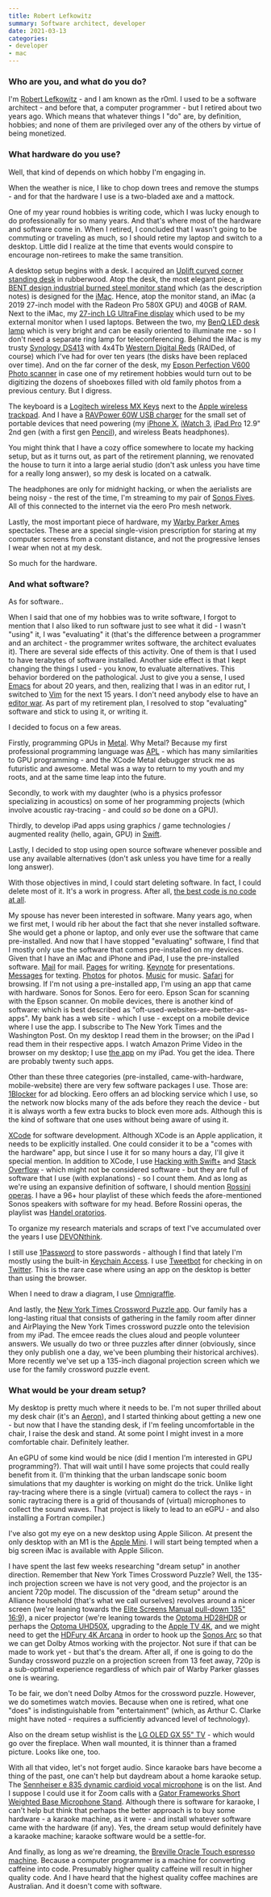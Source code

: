 ```yaml
---
title: Robert Lefkowitz
summary: Software architect, developer
date: 2021-03-13
categories:
- developer
- mac
---
```


### Who are you, and what do you do?

I'm [Robert Lefkowitz](https://twitter.com/r0ml "Robert's Twitter account.") - and I am known as the r0ml. I used to be a software architect - and before that, a computer programmer - but I retired about two years ago. Which means that whatever things I "do" are, by definition, hobbies; and none of them are privileged over any of the others by virtue of being monetized.

### What hardware do you use?

Well, that kind of depends on which hobby I'm engaging in.

When the weather is nice, I like to chop down trees and remove the stumps - and for that the hardware I use is a two-bladed axe and a mattock.

One of my year round hobbies is writing code, which I was lucky enough to do professionally for so many years. And that's where most of the hardware and software come in. When I retired, I concluded that I wasn't going to be commuting or traveling as much, so I should retire my laptop and switch to a desktop. Little did I realize at the time that events would conspire to encourage non-retirees to make the same transition.

A desktop setup begins with a desk. I acquired an [Uplift curved corner standing desk][v2] in rubberwood. Atop the desk, the most elegant piece, a [BENT design industrial burned steel monitor stand][industrial-burned-steel-monitor-stand] which (as the description notes) is designed for the [iMac][]. Hence, atop the monitor stand, an iMac (a 2019 27-inch model with the Radeon Pro 580X GPU) and 40GB of RAM. Next to the iMac, my [27-inch LG UltraFine display][ultrafine-5k] which used to be my external monitor when I used laptops. Between the two, my [BenQ LED desk lamp][e-reading] which is very bright and can be easily oriented to illuminate me - so I don't need a separate ring lamp for teleconferencing. Behind the iMac is my trusty [Synology DS413][ds413] with 4x4Tb [Western Digital Reds][wd-red] (RAIDed, of course) which I've had for over ten years (the disks have been replaced over time). And on the far corner of the desk, my [Epson Perfection V600 Photo scanner][perfection-v600] in case one of my retirement hobbies would turn out to be digitizing the dozens of shoeboxes filled with old family photos from a previous century. But I digress.

The keyboard is a [Logitech wireless MX Keys][mx-keys] next to the [Apple wireless trackpad][magic-trackpad]. And I have a [RAVPower 60W USB charger][rp-pc028] for the small set of portable devices that need powering (my [iPhone X][iphone-x], [iWatch 3][apple-watch-series-3], [iPad Pro][ipad-pro] 12.9" 2nd gen (with a first gen [Pencil][]), and wireless Beats headphones).

You might think that I have a cozy office somewhere to locate my hacking setup, but as it turns out, as part of the retirement planning, we renovated the house to turn it into a large aerial studio (don't ask unless you have time for a really long answer), so my desk is located on a catwalk.
 
The headphones are only for midnight hacking, or when the aerialists are being noisy - the rest of the time, I'm streaming to my pair of [Sonos Fives][five]. All of this connected to the internet via the eero Pro mesh network.

Lastly, the most important piece of hardware, my [Warby Parker Ames][ames] spectacles. These are a special single-vision prescription for staring at my computer screens from a constant distance, and not the progressive lenses I wear when not at my desk.

So much for the hardware.

### And what software?

As for software..

When I said that one of my hobbies was to write software, I forgot to mention that I also liked to run software just to see what it did - I wasn't "using" it, I was "evaluating" it (that's the difference between a programmer and an architect - the programmer writes software, the architect evaluates it). There are several side effects of this activity. One of them is that I used to have terabytes of software installed. Another side effect is that I kept changing the things I used - you know, to evaluate alternatives. This behavior bordered on the pathological. Just to give you a sense, I used [Emacs][] for about 20 years, and then, realizing that I was in an editor rut, I switched to [Vim][] for the next 15 years. I don't need anybody else to have an [editor war](https://en.wikipedia.org/wiki/Editor_war "The Wikipedia article about the rivalry between Emacs and Vim."). As part of my retirement plan, I resolved to stop "evaluating" software and stick to using it, or writing it.

I decided to focus on a few areas. 

Firstly, programming GPUs in [Metal][]. Why Metal? Because my first professional programming language was [APL][] - which has many similarities to GPU programming - and the XCode Metal debugger struck me as futuristic and awesome. Metal was a way to return to my youth and my roots, and at the same time leap into the future. 

Secondly, to work with my daughter (who is a physics professor specializing in acoustics) on some of her programming projects (which involve acoustic ray-tracing - and could *so* be done on a GPU). 

Thirdly, to develop iPad apps using graphics / game technologies / augmented reality (hello, again, GPU) in [Swift][].

Lastly, I decided to stop using open source software whenever possible and use any available alternatives (don't ask unless you have time for a really long answer).

With those objectives in mind, I could start deleting software. In fact, I could delete most of it. It's a work in progress. After all, [the best code is no code at all](https://blog.codinghorror.com/the-best-code-is-no-code-at-all/ "A post by Jeff Atwood about software developers.").

My spouse has never been interested in software. Many years ago, when we first met, I would rib her about the fact that she never installed software. She would get a phone or laptop, and only ever use the software that came pre-installed. And now that I have stopped "evaluating" software, I find that I mostly only use the software that comes pre-installed on my devices. Given that I have an iMac and iPhone and iPad, I use the pre-installed software. [Mail][] for mail. [Pages][] for writing. [Keynote][] for presentations. [Messages][] for texting. [Photos][] for photos. [Music][] for music. [Safari][] for browsing. If I'm not using a pre-installed app, I'm using an app that came with hardware. Sonos for Sonos. Eero for eero. Epson Scan for scanning with the Epson scanner. On mobile devices, there is another kind of software: which is best described as "oft-used-websites-are-better-as-apps". My bank has a web site - which I use - except on a mobile device where I use the app. I subscribe to The New York Times and the Washington Post. On my desktop I read them in the browser; on the iPad I read them in their respective apps. I watch Amazon Prime Video in the browser on my desktop; I use [the app][amazon-prime-video-ios] on my iPad. You get the idea. There are probably twenty such apps. 

Other than these three categories (pre-installed, came-with-hardware, mobile-website) there are very few software packages I use. Those are: 
[1Blocker][] for ad blocking. Eero offers an ad blocking service which I use, so the network now blocks many of the ads before they reach the device - but it is always worth a few extra bucks to block even more ads. Although this is the kind of software that one uses without being aware of using it.

[XCode][] for software development. Although XCode is an Apple application, it needs to be explicitly installed. One could consider it to be a "comes with the hardware" app, but since I use it for so many hours a day, I'll give it special mention. In addition to XCode, I use [Hacking with Swift+][hacking-with-swift-plus] and [Stack Overflow][stack-overflow] - which might not be considered software - but they are full of software that I use (with explanations) - so I count them. And as long as we're using an expansive definition of software, I should mention [Rossini operas](https://en.wikipedia.org/wiki/List_of_operas_by_Gioachino_Rossini "A Wikipedia list of Rossini operas."). I have a 96+ hour playlist of these which feeds the afore-mentioned Sonos speakers with software for my head. Before Rossini operas, the playlist was [Handel oratorios](https://en.wikipedia.org/wiki/Category:Oratorios_by_George_Frideric_Handel "A Wikipedia list of Handel oratorios.").

To organize my research materials and scraps of text I've accumulated over the years I use [DEVONthink][]. 

I still use [1Password][] to store passwords - although I find that lately I'm mostly using the built-in [Keychain Access][keychain-access]. 
I use [Tweetbot][] for checking in on [Twitter][]. This is the rare case where using an app on the desktop is better than using the browser.

When I need to draw a diagram, I use [Omnigraffle][].

And lastly, the [New York Times Crossword Puzzle app][nytimes-crosswords-ios]. Our family has a long-lasting ritual that consists of gathering in the family room after dinner and AirPlaying the New York Times crossword puzzle onto the television from my iPad. The emcee reads the clues aloud and people volunteer answers. We usually do two or three puzzles after dinner (obviously, since they only publish one a day, we've been plumbing their historical archives). More recently we've set up a 135-inch diagonal projection screen which we use for the family crossword puzzle event.

### What would be your dream setup?

My desktop is pretty much where it needs to be. I'm not super thrilled about my desk chair (it's an [Aeron][]), and I started thinking about getting a new one - but now that I have the standing desk, if I'm feeling uncomfortable in the chair, I raise the desk and stand. At some point I might invest in a more comfortable chair. Definitely leather.

An eGPU of some kind would be nice (did I mention I'm interested in GPU programming?). That will wait until I have some projects that could really benefit from it. (I'm thinking that the urban landscape sonic boom simulations that my daughter is working on might do the trick. Unlike light ray-tracing where there is a single (virtual) camera to collect the rays - in sonic raytracing there is a grid of thousands of (virtual) microphones to collect the sound waves. That project is likely to lead to an eGPU - and also installing a Fortran compiler.)

I've also got my eye on a new desktop using Apple Silicon. At present the only desktop with an M1 is the [Apple Mini][mac-mini]. I will start being tempted when a big screen iMac is available with Apple Silicon.

I have spent the last few weeks researching "dream setup" in another direction. Remember that New York Times Crossword Puzzle? Well, the 135-inch projection screen we have is not very good, and the projector is an ancient 720p model. The discussion of the "dream setup" around the Alliance household (that's what we call ourselves) revolves around a nicer screen (we're leaning towards the [Elite Screens Manual pull-down 135" 16:9][manual]), a nicer projector (we're leaning towards the [Optoma HD28HDR][hd28hdr] or perhaps the [Optoma UHD50X][uhd50x], upgrading to the [Apple TV 4K][apple-tv-4k], and we might need to get the [HDFury 4K Arcana][4k-arcana] in order to hook up the [Sonos Arc][arc] so that we can get Dolby Atmos working with the projector. Not sure if that can be made to work yet - but that's the dream. After all, if one is going to do the Sunday crossword puzzle on a projection screen from 13 feet away, 720p is a sub-optimal experience regardless of which pair of Warby Parker glasses one is wearing.

To be fair, we don't need Dolby Atmos for the crossword puzzle. However, we do sometimes watch movies. Because when one is retired, what one "does" is indistinguishable from "entertainment" (which, as Arthur C. Clarke might have noted - requires a sufficiently advanced level of technology).

Also on the dream setup wishlist is the [LG OLED GX 55" TV][oled55gxpua] - which would go over the fireplace. When wall mounted, it is thinner than a framed picture. Looks like one, too.

With all that video, let's not forget audio. Since karaoke bars have become a thing of the past, one can't help but daydream about a home karaoke setup. The [Sennheiser e 835 dynamic cardioid vocal microphone][e-835] is on the list. And I suppose I could use it for Zoom calls with a [Gator Frameworks Short Weighted Base Microphone Stand][gfw-mic-0822]. Although there is software for karaoke, I can't help but think that perhaps the better approach is to buy some hardware - a karaoke machine, as it were - and install whatever software came with the hardware (if any). Yes, the dream setup would definitely have a karaoke machine; karaoke software would be a settle-for.

And finally, as long as we're dreaming, the [Breville Oracle Touch espresso machine][the-oracle-touch]. Because a computer programmer is a machine for converting caffeine into code. Presumably higher quality caffeine will result in higher quality code. And I have heard that the highest quality coffee machines are Australian. And it doesn't come with software.

[1blocker]: https://1blocker.com/ "An ad blocker for Safari."
[1password]: https://1password.com "Password management software for Mac OS X."
[4k-arcana]: https://hdfury.com/product/4k-arcana-18gbps/ "An HDMI video processor."
[aeron]: https://www.hermanmiller.com/products/seating/office-chairs/aeron-chairs/ "A work chair."
[amazon-prime-video-ios]: https://apps.apple.com/us/app/amazon-prime-video/id545519333 "A client app for the streaming video service."
[ames]: http://web.archive.org/web/20150922041457/https://www.warbyparker.com/eyeglasses/men/ames "Glasses."
[apl]: https://en.wikipedia.org/wiki/APL_(programming_language) "A programming language."
[apple-tv-4k]: https://en.wikipedia.org/wiki/Apple_TV#5th_generation_(4K) "A media player."
[apple-watch-series-3]: https://en.wikipedia.org/wiki/Apple_Watch_Series_3 "A smartwatch with optional cellular data."
[arc]: https://www.sonos.com/en-us/shop/arc "A soundbar."
[devonthink]: https://www.devontechnologies.com/apps/devonthink/ "Software for storing all your documents, scans etc."
[ds413]: https://www.synology.com/en-us/support/download/DS413 "A NAS device."
[e-835]: https://en-us.sennheiser.com/live-performance-microphone-vocal-stage-e-835 "A microphone."
[e-reading]: https://www.benq.com/en-us/lighting/e-reading-desk-lamp/e-reading.html "A desk lamp."
[emacs]: http://www.gnu.org/software/emacs/ "A free open-source text editor."
[five]: https://www.sonos.com/en-us/shop/five "A wireless speaker."
[gfw-mic-0822]: http://web.archive.org/web/20220529000532/https://gatorframeworks.com/products/telescoping-boom-podcast-bass-drum-and-amp-mic-stand-gfw-mic-0822/ "A telescoping boom arm for microphones."
[hacking-with-swift-plus]: https://www.hackingwithswift.com/plus "A Swift tutorial service."
[hd28hdr]: https://www.optomausa.com/product-details/HD28HDR "A projector."
[imac]: https://www.apple.com/imac-24/ "An all-in-one computer."
[industrial-burned-steel-monitor-stand]: https://www.bent.design/products/burned-steel-monitor-stand-monitor-riser-imac-stand-metal-shelf-tv-stand-desk-decor-industrial-shelf-laptop-stand "A monitor stand."
[ipad-pro]: https://en.wikipedia.org/wiki/IPad_Pro "An iOS tablet."
[iphone-x]: https://en.wikipedia.org/wiki/IPhone_X "A 5.8 inch smartphone."
[keychain-access]: https://support.apple.com/en-au/guide/keychain-access/kyca1083/mac "A macOS app for storing passwords."
[keynote]: https://www.apple.com/keynote/ "Presentation software for the Mac."
[mac-mini]: https://www.apple.com/mac-mini/ "A small desktop computer."
[magic-trackpad]: https://en.wikipedia.org/wiki/Magic_Trackpad "A trackpad for desktop machines."
[mail]: https://en.wikipedia.org/wiki/Mail_(application) "The default Mac OS X mail client."
[manual]: https://elitescreens.com/products/manual-series/ "A pull-down screen for projectors."
[messages]: https://en.wikipedia.org/wiki/Messages_(application) "A chat client for Mac."
[metal]: https://en.wikipedia.org/wiki/Metal_%28API%29 "An API for working with 3D graphics."
[music]: https://en.wikipedia.org/wiki/Music_(software) "A media player."
[mx-keys]: http://web.archive.org/web/20230517042000/https://www.logitech.com/en-us/products/keyboards/mx-keys-wireless-keyboard.920-009294.html "A keyboard."
[nytimes-crosswords-ios]: https://apps.apple.com/us/app/nytimes-crosswords/id307569751 "A crosswords app for iOS."
[oled55gxpua]: https://www.lg.com/us/tvs/lg-oled55gxpua-oled-4k-tv "A 55 inch OLED TV."
[omnigraffle]: https://www.omnigroup.com/omnigraffle/ "Diagramming software for the Mac."
[pages]: https://www.apple.com/pages/ "A Mac word processor and layout tool from Apple."
[pencil]: http://wetransfer.com/pencil "An iPad stylus."
[perfection-v600]: http://web.archive.org/web/20230407224546/http://www.amazon.com/Epson-B11B198011-Perfection-Photo-Scanner/dp/B002OEBMRU/ "A photo scanner."
[photos]: https://www.apple.com/macos/photos/ "A photo editor for Mac OS X."
[rp-pc028]: https://www.ravpower.com/products/rp-pc028-60w-usb-charger "A 6-port USB power charger."
[safari]: https://www.apple.com/safari/ "A fast web browser."
[stack-overflow]: https://stackoverflow.com/ "A developer community."
[swift]: https://www.lamyusa.com/us_en/rollerball-pen-lamy-swift.html "A rollerball pen."
[the-oracle-touch]: https://www.breville.com/us/en/products/espresso/bes990.html "A coffee machine."
[tweetbot]: https://tapbots.com/tweetbot/mac/ "A Twitter client for the Mac."
[twitter]: http://web.archive.org/web/20230525035323/https://twitter.com/ "An online micro-blogging platform."
[uhd50x]: https://www.optomausa.com/product-details/UHD50X "A projector."
[ultrafine-5k]: http://web.archive.org/web/20190711102445/https://www.apple.com/shop/product/HKN62LL/A/lg-ultrafine-5k-display "A 27 inch monitor."
[v2]: https://www.upliftdesk.com/uplift-v2-standing-desk-v2-or-v2-commercial/ "A standing desk."
[vim]: https://www.vim.org/ "A command-line text editor."
[wd-red]: http://web.archive.org/web/20151031072220/http://wd.com:80/en/products/products.aspx?id=810 "A hard disk designed for NAS/RAID usage."
[xcode]: https://en.wikipedia.org/wiki/Xcode "An IDE for Mac developers."
